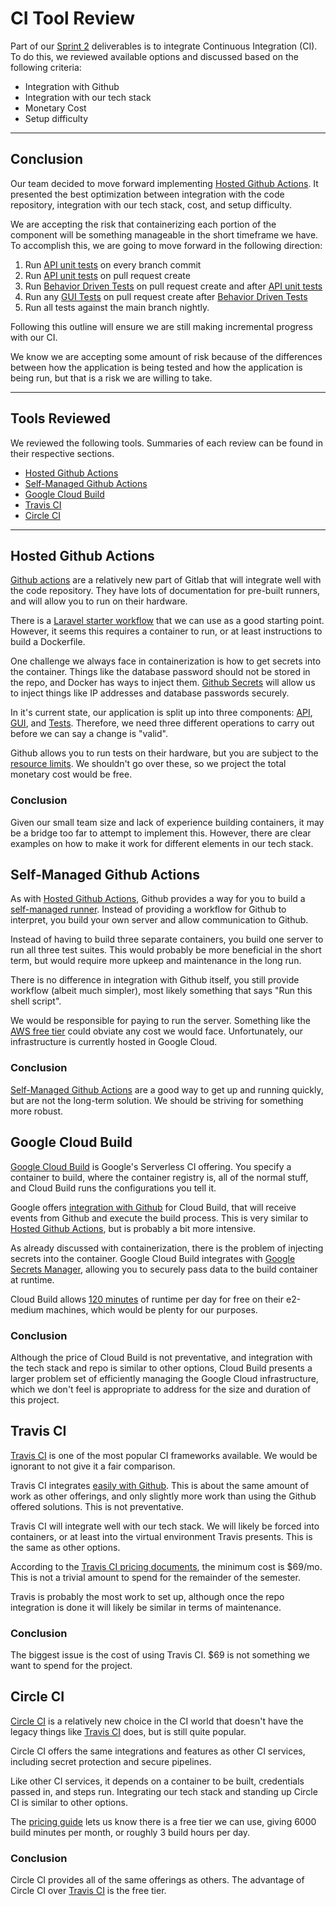 # CI Tool Review

Part of our [Sprint 2](README.md) deliverables is to integrate Continuous Integration (CI). To do this, we reviewed available options and discussed based on the following criteria: 
* Integration with Github
* Integration with our tech stack
* Monetary Cost
* Setup difficulty

---

## Conclusion

Our team decided to move forward implementing [Hosted Github Actions](#hosted-github-actions). It presented the best optimization between integration with the code repository, integration with our tech stack, cost, and setup difficulty.

We are accepting the risk that containerizing each portion of the component will be something manageable in the short timeframe we have. To accomplish this, we are going to move forward in the following direction: 
1. Run [API unit tests](../../api/tests/Feature) on every branch commit
2. Run [API unit tests](../../api/tests/Feature) on pull request create
3. Run [Behavior Driven Tests](../../tests) on pull request create and after [API unit tests](../../api/tests/Feature)
4. Run any [GUI Tests](../../gui) on pull request create after [Behavior Driven Tests](../../tests) 
5. Run all tests against the main branch nightly.

Following this outline will ensure we are still making incremental progress with our CI.


We know we are accepting some amount of risk because of the differences between how the application is being tested and how the application is being run, but that is a risk we are willing to take.

---

## Tools Reviewed

We reviewed the following tools. Summaries of each review can be found in their respective sections. 

* [Hosted Github Actions](#hosted-github-actions)
* [Self-Managed Github Actions](#self-managed-github-actions)
* [Google Cloud Build](#google-cloud-build)
* [Travis CI](#travis-ci)
* [Circle CI](#circle-ci)
---

## Hosted Github Actions

[Github actions](https://docs.github.com/en/actions) are a relatively new part of Gitlab that will integrate well with the code repository. They have lots of documentation for pre-built runners, and will allow you to run on their hardware.

There is a [Laravel starter workflow](https://github.com/actions/starter-workflows/blob/main/ci/laravel.yml) that we can use as a good starting point. However, it seems this requires a container to run, or at least instructions to build a Dockerfile.

One challenge we always face in containerization is how to get secrets into the container. Things like the database password should not be stored in the repo, and Docker has ways to inject them. [Github Secrets](https://github.com/Azure/actions-workflow-samples/blob/master/assets/create-secrets-for-GitHub-workflows.md) will allow us to inject things like IP addresses and database passwords securely.

In it's current state, our application is split up into three components: [API](../../api), [GUI](../../gui), and [Tests](../../tests). Therefore, we need three different operations to carry out before we can say a change is "valid". 

Github allows you to run tests on their hardware, but you are subject to the [resource limits](https://docs.github.com/en/billing/managing-billing-for-github-actions/about-billing-for-github-actions). We shouldn't go over these, so we project the total monetary cost would be free.

### Conclusion

Given our small team size and lack of experience building containers, it may be a bridge too far to attempt to implement this. However, there are clear examples on how to make it work for different elements in our tech stack.

## Self-Managed Github Actions

As with [Hosted Github Actions](#hosted-github-actions), Github provides a way for you to build a [self-managed runner](https://docs.github.com/en/actions/hosting-your-own-runners/about-self-hosted-runners). Instead of providing a workflow for Github to interpret, you build your own server and allow communication to Github. 

Instead of having to build three separate containers, you build one server to run all three test suites. This would probably be more beneficial in the short term, but would require more upkeep and maintenance in the long run. 

There is no difference in integration with Github itself, you still provide workflow (albeit much simpler), most likely something that says "Run this shell script". 

We would be responsible for paying to run the server. Something like the [AWS free tier](https://aws.amazon.com/free/?all-free-tier.sort-by=item.additionalFields.SortRank&all-free-tier.sort-order=asc&awsf.Free%20Tier%20Types=*all&awsf.Free%20Tier%20Categories=*all) could obviate any cost we would face. Unfortunately, our infrastructure is currently hosted in Google Cloud.

### Conclusion

[Self-Managed Github Actions](#self-managed-github-actions) are a good way to get up and running quickly, but are not the long-term solution. We should be striving for something more robust.

## Google Cloud Build

[Google Cloud Build](https://cloud.google.com/build) is Google's Serverless CI offering. You specify a container to build, where the container registry is, all of the normal stuff, and Cloud Build runs the configurations you tell it. 

Google offers [integration with Github](https://cloud.google.com/build/docs/automating-builds/github/build-repos-from-github) for Cloud Build, that will receive events from Github and execute the build process. This is very similar to [Hosted Github Actions](#hosted-github-actions), but is probably a bit more intensive.

As already discussed with containerization, there is the problem of injecting secrets into the container. Google Cloud Build integrates with [Google Secrets Manager](https://cloud.google.com/secret-manager), allowing you to securely pass data to the build container at runtime.

Cloud Build allows [120 minutes](https://cloud.google.com/build/pricing) of runtime per day for free on their e2-medium machines, which would be plenty for our purposes.

### Conclusion

Although the price of Cloud Build is not preventative, and integration with the tech stack and repo is similar to other options, Cloud Build presents a larger problem set of efficiently managing the Google Cloud infrastructure, which we don't feel is appropriate to address for the size and duration of this project. 

## Travis CI
[Travis CI](https://www.travis-ci.com/) is one of the most popular CI frameworks available. We would be ignorant to not give it a fair comparison.

Travis CI integrates [easily with Github](https://docs.travis-ci.com/user/tutorial/#to-get-started-with-travis-ci-using-github). This is about the same amount of work as other offerings, and only slightly more work than using the Github offered solutions. This is not preventative.

Travis CI will integrate well with our tech stack. We will likely be forced into containers, or at least into the virtual environment Travis presents. This is the same as other options.

According to the [Travis CI pricing documents](https://www.travis-ci.com/pricing-cloud/), the minimum cost is $69/mo. This is not a trivial amount to spend for the remainder of the semester. 

Travis is probably the most work to set up, although once the repo integration is done it will likely be similar in terms of maintenance. 

### Conclusion

The biggest issue is the cost of using Travis CI. $69 is not something we want to spend for the project.

## Circle CI
[Circle CI](https://circleci.com/) is a relatively new choice in the CI world that doesn't have the legacy things like [Travis CI](#travis-ci) does, but is still quite popular.

Circle CI offers the same integrations and features as other CI services, including secret protection and secure pipelines.

Like other CI services, it depends on a container to be built, credentials passed in, and steps run. Integrating our tech stack and standing up Circle CI is similar to other options. 

The [pricing guide](https://circleci.com/pricing/) lets us know there is a free tier we can use, giving 6000 build minutes per month, or roughly 3 build hours per day.

### Conclusion

Circle CI provides all of the same offerings as others. The advantage of Circle CI over [Travis CI](#travis-ci) is the free tier.
